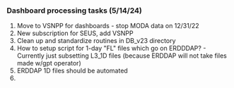 ### Dashboard processing tasks (5/14/24)

1. Move to VSNPP for dashboards - stop MODA data on 12/31/22
2. New subscription for SEUS, add VSNPP
3. Clean up and standardize routines in DB_v23 directory
4. How to setup script for 1-day "FL" files which go on ERDDDAP? - Currently just subsetting L3_1D files (because ERDDAP will not take files made w/gpt operator)
5. ERDDAP 1D files should be automated
6. 
